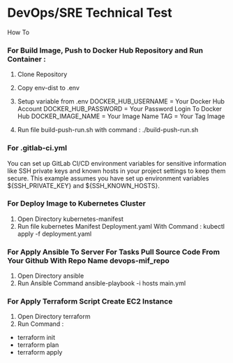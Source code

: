 # DevOps/SRE Technical Test

How To

### For Build Image, Push to Docker Hub Repository and Run Container : 
1. Clone Repository

2. Copy env-dist to .env

3. Setup variable from .env
DOCKER_HUB_USERNAME	= Your Docker Hub Account
DOCKER_HUB_PASSWORD	= Your Password Login To Docker Hub
DOCKER_IMAGE_NAME	= Your Image Name
TAG	                = Your Tag Image

4. Run file build-push-run.sh with command :
./build-push-run.sh

### For .gitlab-ci.yml
You can set up GitLab CI/CD environment variables for sensitive information like SSH private keys and known hosts in your project settings to keep them secure. This example assumes you have set up environment variables ${SSH_PRIVATE_KEY} and ${SSH_KNOWN_HOSTS}.

### For Deploy Image to Kubernetes Cluster
1. Open Directory kubernetes-manifest
2. Run file kubernetes Manifest Deployment.yaml With Command :
kubectl apply -f deployment.yaml

### For Apply Ansible To Server For Tasks Pull Source Code From Your Github With Repo Name devops-mif_repo
1. Open Directory ansible
2. Run Ansible Command
ansible-playbook -i hosts main.yml

### For Apply Terraform Script Create EC2 Instance
1. Open Directory terraform
2. Run Command :
- terraform init
- terraform plan
- terraform apply
